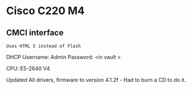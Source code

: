 
# Cisco C220 M4



## CMCI interface
    Uses HTML 5 instead of Flash
DHCP 
Username: Admin
Password: \<in vault \>

CPU: E5-2640 V4


Updated All drivers, firmware to version 4.1.2f - Had to burn a CD to do it.

